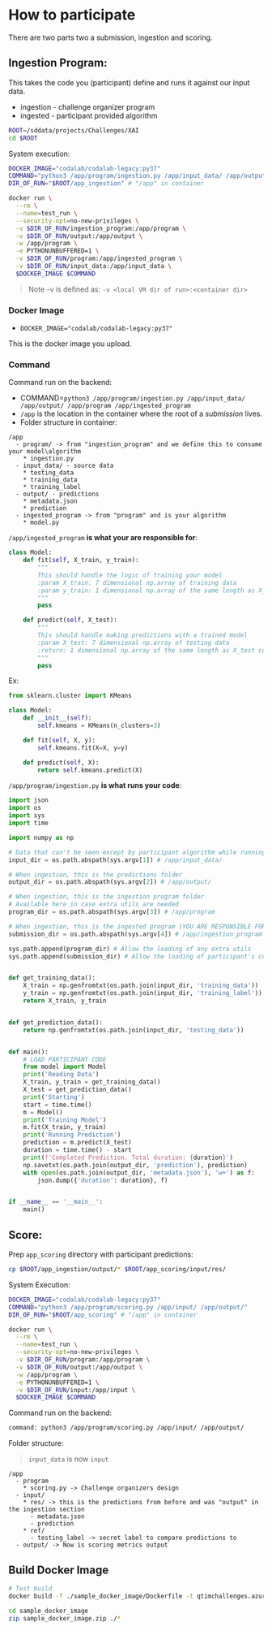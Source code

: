 # How to participate

There are two parts two a submission, ingestion and scoring. 

## Ingestion Program:

This takes the code you (participant) define and runs it against our input data.

* ingestion - challenge organizer program
* ingested - participant provided algorithm

```bash
ROOT=/sddata/projects/Challenges/XAI
cd $ROOT
```

System execution:
```bash
DOCKER_IMAGE="codalab/codalab-legacy:py37"
COMMAND="python3 /app/program/ingestion.py /app/input_data/ /app/output/ /app/program /app/ingested_program"
DIR_OF_RUN="$ROOT/app_ingestion" # "/app" in container

docker run \
  --rm \
  --name=test_run \
  --security-opt=no-new-privileges \
  -v $DIR_OF_RUN/ingestion_program:/app/program \
  -v $DIR_OF_RUN/output:/app/output \
  -w /app/program \
  -e PYTHONUNBUFFERED=1 \
  -v $DIR_OF_RUN/program:/app/ingested_program \
  -v $DIR_OF_RUN/input_data:/app/input_data \
  $DOCKER_IMAGE $COMMAND
```

> Note -v is defined as: ```-v <local VM dir of run>:<container dir>```

### Docker Image
* `DOCKER_IMAGE="codalab/codalab-legacy:py37"`

This is the docker image you upload.

### Command
Command run on the backend:

* COMMAND=`python3 /app/program/ingestion.py /app/input_data/ /app/output/ /app/program /app/ingested_program`
* `/app` is the location in the container where the root of a *submission* lives.
* Folder structure in container:
```
/app
  - program/ -> from "ingestion_program" and we define this to consume your model\algorithm
    * ingestion.py
  - input_data/ - source data
    * testing_data
    * training_data
    * training_label
  - output/ - predictions
    * metadata.json
    * prediction
  - ingested_program -> from "program" and is your algorithm
    * model.py
```

`/app/ingested_program` **is what your are responsible for**:
```python
class Model:
    def fit(self, X_train, y_train):
        """
        This should handle the logic of training your model
        :param X_train: 7 dimensional np.array of training data
        :param y_train: 1 dimensional np.array of the same length as X_train. Contains classifications of X_train
        """
        pass

    def predict(self, X_test):
        """
        This should handle making predictions with a trained model
        :param X_test: 7 dimensional np.array of testing data
        :return: 1 dimensional np.array of the same length as X_test containing predictions to each point in X_test
        """
        pass
```
Ex:
```python
from sklearn.cluster import KMeans

class Model:
    def __init__(self):
        self.kmeans = KMeans(n_clusters=3)

    def fit(self, X, y):
        self.kmeans.fit(X=X, y=y)

    def predict(self, X):
        return self.kmeans.predict(X)
```

`/app/program/ingestion.py` **is what runs your code**:
```python
import json
import os
import sys
import time

import numpy as np

# Data that can't be seen except by participant algorithm while running, and is input to their algorithm
input_dir = os.path.abspath(sys.argv[1]) # /app/input_data/

# When ingestion, this is the predictions folder
output_dir = os.path.abspath(sys.argv[2]) # /app/output/

# When ingestion, this is the ingestion program folder
# Available here in case extra utils are needed
program_dir = os.path.abspath(sys.argv[3]) # /app/program

# When ingestion, this is the ingested program (YOU ARE RESPONSIBLE FOR THIS)
submission_dir = os.path.abspath(sys.argv[4]) # /app/ingestion_program

sys.path.append(program_dir) # Allow the loading of any extra utils
sys.path.append(submission_dir) # Allow the loading of participant's code


def get_training_data():
    X_train = np.genfromtxt(os.path.join(input_dir, 'training_data'))
    y_train = np.genfromtxt(os.path.join(input_dir, 'training_label'))
    return X_train, y_train


def get_prediction_data():
    return np.genfromtxt(os.path.join(input_dir, 'testing_data'))


def main():
    # LOAD PARTICIPANT CODE
    from model import Model
    print('Reading Data')
    X_train, y_train = get_training_data()
    X_test = get_prediction_data()
    print('Starting')
    start = time.time()
    m = Model()
    print('Training Model')
    m.fit(X_train, y_train)
    print('Running Prediction')
    prediction = m.predict(X_test)
    duration = time.time() - start
    print(f'Completed Prediction. Total duration: {duration}')
    np.savetxt(os.path.join(output_dir, 'prediction'), prediction)
    with open(os.path.join(output_dir, 'metadata.json'), 'w+') as f:
        json.dump({'duration': duration}, f)


if __name__ == '__main__':
    main()

```


## Score:

Prep `app_scoring` directory with participant predictions:
```bash
cp $ROOT/app_ingestion/output/* $ROOT/app_scoring/input/res/
```

System Execution:
```bash
DOCKER_IMAGE="codalab/codalab-legacy:py37"
COMMAND="python3 /app/program/scoring.py /app/input/ /app/output/"
DIR_OF_RUN="$ROOT/app_scoring" # "/app" in container

docker run \
  --rm \
  --name=test_run \
  --security-opt=no-new-privileges \
  -v $DIR_OF_RUN/program:/app/program \
  -v $DIR_OF_RUN/output:/app/output \
  -w /app/program \
  -e PYTHONUNBUFFERED=1 \
  -v $DIR_OF_RUN/input:/app/input \
  $DOCKER_IMAGE $COMMAND
```

Command run on the backend:

```bash
command: python3 /app/program/scoring.py /app/input/ /app/output/
```

Folder structure:
> `input_data` is now `input`
```
/app
  - program
    * scoring.py -> Challenge organizers design
  - input/
    * res/ -> this is the predictions from before and was "output" in the ingestion section
      - metadata.json
      - prediction
    * ref/
      - testing_label -> secret label to compare predictions to
  - output/ -> Now is scoring metrics output
```

## Build Docker Image

```bash
# Test build
docker build -f ./sample_docker_image/Dockerfile -t qtimchallenges.azurecr.io/user_1:py37 ./sample_docker_image

cd sample_docker_image 
zip sample_docker_image.zip ./*
```